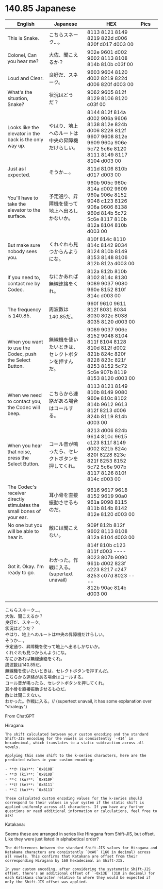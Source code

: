 
# 140.85 Japanese
| English                                                               | Japanese                       | HEX                                                                                                                                       | Pics |     |
| --------------------------------------------------------------------- | ------------------------------ | ----------------------------------------------------------------------------------------------------------------------------------------- | ---- | --- |
| This is Snake.                                                        | こちらスネーク...。                    | 8113 8121 8149 8219 822d d006 820f d017 d003 00                                                                                           |      |     |
| Colonel, Can you hear me?                                             | 大佐、聞こえるか？                      | 902e 9601 d002 9602 8113 8108 814b 810b c03f 00                                                                                           |      |     |
| Loud and Clear.                                                       | 良好だ、スネーク。                      | 9603 9604 8120 d002 8219 822d d006 820f d003 00                                                                                           |      |     |
| What's the situation, Snake?                                          | 状況はどうだ？                        | 9062 9605 812f 8129 8106 8120 c03f 00                                                                                                     |      |     |
| Looks like the elevator in the back is the only way up.               | やはり、地上へのルートは中央の昇障機だけらしい。       | 8144 812f 814a d002 906a 9606 8138 812e 824b d006 8228 812f 9607 9608 812e 9609 960a 906e 5c72 5c6e 8120 8111 8149 8117 8104 d003 00      |      |     |
| Just as I expected.                                                   | そうか....。                       | 811d 8106 810b d017 d003 00                                                                                                               |      |     |
| You'll have to take the elevator to the surface.                      | 予定通り、昇障機を使って地上へ出るしかないか。        | 960b 905c 960c 814a d002 9609 960a 906e 8152 9048 c123 8126 906a 9606 8138 960d 814b 5c72 5c6e 8117 810b 812a 8104 810b d003 00           |      |     |
| But make sure nobody sees you.                                        | くれぐれも見つからんようにな。                | 810f 814c 8110 814c 8142 9034 8124 810b 8149 8153 8148 8106 812b 812a d003 00                                                             |      |     |
| If you need to, contact me by Codec.                                  | なにかあれば無線連絡をくれ。                 | 812a 812b 810b 8102 814c 8130 9089 9037 9080 960e 8152 810f 814c d003 00                                                                  |      |     |
| The frequency is 140.85.                                              | 周波数は140.85だ。                   | 960f 9610 9611 812f 8031 8034 8030 802e 8038 8035 8120 d003 00                                                                            |      |     |
| When you want to use the Codec, push the Select Button.               | 無線機を使いたいときは、セレクトボタンを押すんだ。      | 9089 9037 906e 8152 9048 8104 811f 8104 8128 810d 812f d002 821b 824c 820f 8228 823c 821f 8253 8152 5c72 5c6e 907b 8119 8153 8120 d003 00 |      |     |
| When we need to contact you, the Codec will beep.                     | こちらから連絡がある場合はコールする。            | 8113 8121 8149 810b 8149 9080 960e 810c 8102 814b 9612 9613 812f 8213 d006 824b 8119 814b d003 00                                         |      |     |
| When you hear that noise, press the Select Button.                    | コール音が鳴ったら、セレクトボタンを押してくれ。       | 8213 d006 824b 9614 810c 9615 c123 811f 8149 d002 821b 824c 820f 8228 823c 821f 8253 8152 5c72 5c6e 907b 8117 8126 810f 814c d003 00      |      |     |
| The Codec's receiver directly stimulates the small bones of your ear. | 耳小骨を直接振動させるものだ。                | 9616 9617 9618 8152 9619 90a0 961a 9098 8115 811b 814b 8142 812e 8120 d003 00                                                             |      |     |
| No one but you will be able to hear it.                               | 敵には聞こえない。                      | 909f 812b 812f 9602 8113 8108 812a 8104 d003 00                                                                                           |      |     |
| Got it. Okay. I'm ready to go.                                        | わかった。作戦に入る。(supertext unavail) | 814f 810b c123 811f d003 ---- 8023 807b 9090 961b d002 823f c223 8217 c247 8253 c07d 8023 ----<br> 812b 90ac 814b d003 00                 |      |     |
|                                                                       |                                |                                                                                                                                           |      |     |
|                                                                       |                                |                                                                                                                                           |      |     |

こちらスネーク...。                    
大佐、聞こえるか？                      
良好だ、スネーク。                      
状況はどうだ？                        
やはり、地上へのルートは中央の昇障機だけらしい。       
そうか....。                       
予定通り、昇障機を使って地上へ出るしかないか。        
くれぐれも見つからんようにな。                
なにかあれば無線連絡をくれ。                 
周波数は140.85だ。                   
無線機を使いたいときは、セレクトボタンを押すんだ。     
こちらから連絡がある場合はコールする。           
コール音が鳴ったら、セレクトボタンを押してくれ。      
耳小骨を直接振動させるものだ。               
敵には聞こえない。                     
わかった。作戦に入る。// (supertext unavail, it has some explanation over "strategy")

From ChatGPT

Hiragana:
```
The shift calculated between your custom encoding and the standard Shift-JIS encoding for the vowels is consistently `-414` in hexadecimal, which translates to a static subtraction across all vowels.

Applying this same shift to the k-series characters, here are the predicted values in your custom encoding:

- **か (ka)**: `0x810B`
- **き (ki)**: `0x810D`
- **く (ku)**: `0x810F`
- **け (ke)**: `0x8111`
- **こ (ko)**: `0x8113`

These calculated custom encoding values for the k-series should correspond to their values in your system if the static shift is applied uniformly across all characters. If you have any further questions or need additional information or calculations, feel free to ask! ​

```




Katakana:

Seems these are arranged in series like Hiragana from Shift-JIS, but offset. Like they were just listed in alphabetical order? 

```
The differences between the standard Shift-JIS values for Hiragana and Katakana characters are consistently `0xA0` (160 in decimal) across all vowels. This confirms that Katakana are offset from their corresponding Hiragana by 160 hexadecimal in Shift-JIS.

In your custom encoding, after considering the systematic Shift-JIS offset, there's an additional offset of `-0x13E` (318 in decimal) for each Katakana character relative to where they would be expected if only the Shift-JIS offset was applied.
```

